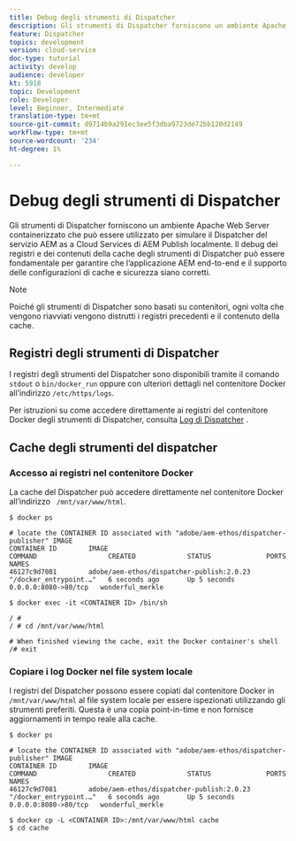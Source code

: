 ```yaml
---
title: Debug degli strumenti di Dispatcher
description: Gli strumenti di Dispatcher forniscono un ambiente Apache Web Server containerizzato che può essere utilizzato per simulare il Dispatcher del servizio AEM as a Cloud Services di AEM Publish localmente. Il debug dei registri e dei contenuti della cache degli strumenti di Dispatcher può essere fondamentale per garantire che l’applicazione AEM end-to-end e il supporto delle configurazioni di cache e sicurezza siano corretti.
feature: Dispatcher
topics: development
version: cloud-service
doc-type: tutorial
activity: develop
audience: developer
kt: 5918
topic: Development
role: Developer
level: Beginner, Intermediate
translation-type: tm+mt
source-git-commit: d9714b9a291ec3ee5f3dba9723de72bb120d2149
workflow-type: tm+mt
source-wordcount: '234'
ht-degree: 1%

---
```



# Debug degli strumenti di Dispatcher

Gli strumenti di Dispatcher forniscono un ambiente Apache Web Server containerizzato che può essere utilizzato per simulare il Dispatcher del servizio AEM as a Cloud Services di AEM Publish localmente.
Il debug dei registri e dei contenuti della cache degli strumenti di Dispatcher può essere fondamentale per garantire che l’applicazione AEM end-to-end e il supporto delle configurazioni di cache e sicurezza siano corretti.

>[!NOTE]
>
>Poiché gli strumenti di Dispatcher sono basati su contenitori, ogni volta che vengono riavviati vengono distrutti i registri precedenti e il contenuto della cache.

## Registri degli strumenti di Dispatcher

I registri degli strumenti del Dispatcher sono disponibili tramite il comando `stdout` o `bin/docker_run` oppure con ulteriori dettagli nel contenitore Docker all’indirizzo `/etc/https/logs`.

Per istruzioni su come accedere direttamente ai registri del contenitore Docker degli strumenti di Dispatcher, consulta [Log di Dispatcher](./logs.md#dispatcher-logs) .

## Cache degli strumenti del dispatcher

### Accesso ai registri nel contenitore Docker

La cache del Dispatcher può accedere direttamente nel contenitore Docker all’indirizzo ` /mnt/var/www/html`.

```shell
$ docker ps

# locate the CONTAINER ID associated with "adobe/aem-ethos/dispatcher-publisher" IMAGE
CONTAINER ID        IMAGE                                       COMMAND                  CREATED             STATUS              PORTS                  NAMES
46127c9d7081        adobe/aem-ethos/dispatcher-publish:2.0.23   "/docker_entrypoint.…"   6 seconds ago       Up 5 seconds        0.0.0.0:8080->80/tcp   wonderful_merkle

$ docker exec -it <CONTAINER ID> /bin/sh

/ # 
/ # cd /mnt/var/www/html

# When finished viewing the cache, exit the Docker container's shell
/# exit
```

### Copiare i log Docker nel file system locale

I registri del Dispatcher possono essere copiati dal contenitore Docker in `/mnt/var/www/html` al file system locale per essere ispezionati utilizzando gli strumenti preferiti. Questa è una copia point-in-time e non fornisce aggiornamenti in tempo reale alla cache.

```shell
$ docker ps

# locate the CONTAINER ID associated with "adobe/aem-ethos/dispatcher-publisher" IMAGE
CONTAINER ID        IMAGE                                       COMMAND                  CREATED             STATUS              PORTS                  NAMES
46127c9d7081        adobe/aem-ethos/dispatcher-publish:2.0.23   "/docker_entrypoint.…"   6 seconds ago       Up 5 seconds        0.0.0.0:8080->80/tcp   wonderful_merkle

$ docker cp -L <CONTAINER ID>:/mnt/var/www/html cache 
$ cd cache
```


